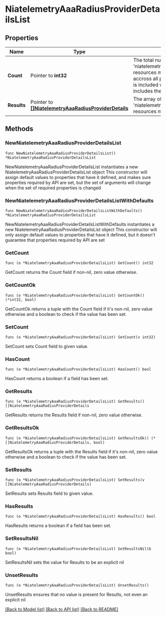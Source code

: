 # NiatelemetryAaaRadiusProviderDetailsList

## Properties

Name | Type | Description | Notes
------------ | ------------- | ------------- | -------------
**Count** | Pointer to **int32** | The total number of &#39;niatelemetry.AaaRadiusProviderDetails&#39; resources matching the request, accross all pages. The &#39;Count&#39; attribute is included when the HTTP GET request includes the &#39;$inlinecount&#39; parameter. | [optional] 
**Results** | Pointer to [**[]NiatelemetryAaaRadiusProviderDetails**](NiatelemetryAaaRadiusProviderDetails.md) | The array of &#39;niatelemetry.AaaRadiusProviderDetails&#39; resources matching the request. | [optional] 

## Methods

### NewNiatelemetryAaaRadiusProviderDetailsList

`func NewNiatelemetryAaaRadiusProviderDetailsList() *NiatelemetryAaaRadiusProviderDetailsList`

NewNiatelemetryAaaRadiusProviderDetailsList instantiates a new NiatelemetryAaaRadiusProviderDetailsList object
This constructor will assign default values to properties that have it defined,
and makes sure properties required by API are set, but the set of arguments
will change when the set of required properties is changed

### NewNiatelemetryAaaRadiusProviderDetailsListWithDefaults

`func NewNiatelemetryAaaRadiusProviderDetailsListWithDefaults() *NiatelemetryAaaRadiusProviderDetailsList`

NewNiatelemetryAaaRadiusProviderDetailsListWithDefaults instantiates a new NiatelemetryAaaRadiusProviderDetailsList object
This constructor will only assign default values to properties that have it defined,
but it doesn't guarantee that properties required by API are set

### GetCount

`func (o *NiatelemetryAaaRadiusProviderDetailsList) GetCount() int32`

GetCount returns the Count field if non-nil, zero value otherwise.

### GetCountOk

`func (o *NiatelemetryAaaRadiusProviderDetailsList) GetCountOk() (*int32, bool)`

GetCountOk returns a tuple with the Count field if it's non-nil, zero value otherwise
and a boolean to check if the value has been set.

### SetCount

`func (o *NiatelemetryAaaRadiusProviderDetailsList) SetCount(v int32)`

SetCount sets Count field to given value.

### HasCount

`func (o *NiatelemetryAaaRadiusProviderDetailsList) HasCount() bool`

HasCount returns a boolean if a field has been set.

### GetResults

`func (o *NiatelemetryAaaRadiusProviderDetailsList) GetResults() []NiatelemetryAaaRadiusProviderDetails`

GetResults returns the Results field if non-nil, zero value otherwise.

### GetResultsOk

`func (o *NiatelemetryAaaRadiusProviderDetailsList) GetResultsOk() (*[]NiatelemetryAaaRadiusProviderDetails, bool)`

GetResultsOk returns a tuple with the Results field if it's non-nil, zero value otherwise
and a boolean to check if the value has been set.

### SetResults

`func (o *NiatelemetryAaaRadiusProviderDetailsList) SetResults(v []NiatelemetryAaaRadiusProviderDetails)`

SetResults sets Results field to given value.

### HasResults

`func (o *NiatelemetryAaaRadiusProviderDetailsList) HasResults() bool`

HasResults returns a boolean if a field has been set.

### SetResultsNil

`func (o *NiatelemetryAaaRadiusProviderDetailsList) SetResultsNil(b bool)`

 SetResultsNil sets the value for Results to be an explicit nil

### UnsetResults
`func (o *NiatelemetryAaaRadiusProviderDetailsList) UnsetResults()`

UnsetResults ensures that no value is present for Results, not even an explicit nil

[[Back to Model list]](../README.md#documentation-for-models) [[Back to API list]](../README.md#documentation-for-api-endpoints) [[Back to README]](../README.md)


